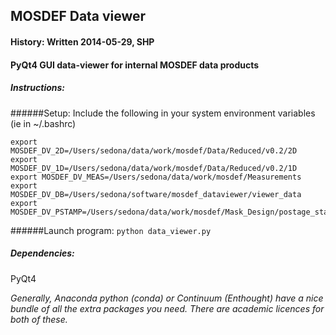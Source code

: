 ## MOSDEF Data viewer
#### History: Written 2014-05-29, SHP

#### PyQt4 GUI data-viewer for internal MOSDEF data products






	
##### Instructions:
######Setup:
Include the following in your system environment variables (ie in ~/.bashrc)

	export MOSDEF_DV_2D=/Users/sedona/data/work/mosdef/Data/Reduced/v0.2/2D
	export MOSDEF_DV_1D=/Users/sedona/data/work/mosdef/Data/Reduced/v0.2/1D
	export MOSDEF_DV_MEAS=/Users/sedona/data/work/mosdef/Measurements
	export MOSDEF_DV_DB=/Users/sedona/software/mosdef_dataviewer/viewer_data
	export MOSDEF_DV_PSTAMP=/Users/sedona/data/work/mosdef/Mask_Design/postage_stamps/30_by_30


######Launch program:
``` python data_viewer.py ```



##### Dependencies:
PyQt4

*Generally, Anaconda python (conda) or Continuum (Enthought)
have a nice bundle of all the extra packages you need.
There are academic licences for both of these.*




